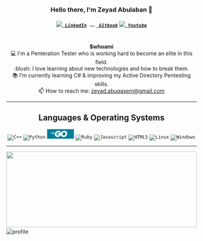 <h3 align="center">Hello there, I'm Zeyad Abulaban 👋</h3>
<h5 align="center">
<code><a href="https://www.linkedin.com/in/zeyad-abuqasem/" title="LinkedIn"><img width="22" src="https://img.shields.io/badge/LinkedIn-0077B5?style=for-the-badge&logo=linkedin&logoColor=white"> LinkedIn</a></code>
<code><a href="https://app.gitbook.com/@0x4buqas3m/s/web-pentesting/" title="Gitbook"><img width="22" src="https://github.com/zAbuQasem/zAbuQasem/blob/main/gitbook.png"> Gitbook</a></code>
<code><a href="https://www.youtube.com/channel/UCRPJr4hJzeJwQv0Z6_NM5iw" title="Youtube"><img width="22" src="https://img.shields.io/badge/YouTube-FF0000?style=for-the-badge&logo=youtube&logoColor=white"> Youtube</a></code>
</h5>
<p align="center">
  <br><b>$whoami</b>
  <br>💻 I'm a Penteration Tester who is working hard to become an elite in this field. 
  <br>:blush: I love learning about new technologies and how to break them.
  <br>📚 I’m currently learning C# & improving my Active Directory Pentesting skills.
  <br>📫 How to reach me: <a href="mailto: zeyad.abuqasem@gmail.com">zeyad.abuqasem@gmail.com</a>
</p>

<hr>

<h2 align="center">Languages & Operating Systems</h2>

<p align="center">
  <code><img title="C++" height="25" src="https://img.shields.io/badge/C%2B%2B-00599C?style=for-the-badge&logo=c%2B%2B&logoColor=white"></code>
  <code><img title="Python" height="25" src="https://img.shields.io/badge/Python-FFD43B?style=for-the-badge&logo=python&logoColor=darkgreen"></code>
  <code><img title="Go-lang" height="25" src="https://github.com/zAbuQasem/zAbuQasem/blob/main/golang.png"></code>
  <code><img title="Ruby" height="25" src="https://img.shields.io/badge/ruby-%23CC342D.svg?style=for-the-badge&logo=ruby&logoColor=white"></code>
  <code><img title="Javascript" height="25" src="https://img.shields.io/badge/JavaScript-323330?style=for-the-badge&logo=javascript&logoColor=F7DF1E"></code>
  <code><img title="HTML5" height="25" src="https://img.shields.io/badge/HTML5-E34F26?style=for-the-badge&logo=html5&logoColor=white"></code>
  <code><img title="Linux" height="25" src="https://img.shields.io/badge/Kali_Linux-557C94?style=for-the-badge&logo=kali-linux&logoColor=white"></code>
  <code><img title="Windows" height="25" src="https://img.shields.io/badge/Windows-0078D6?style=for-the-badge&logo=windows&logoColor=white"></code>
</p>
<hr>

<a href="https://github.com/zAbuQasem/github-readme-stats" title="Go to Source"><img width="100%" height="200" src="https://github-readme-stats.vercel.app/api?username=zAbuQasem&show_icons=true&theme=gotham"></a>
![profile](https://komarev.com/ghpvc/?username=zAbuQasem&color=red&style=plastic)
